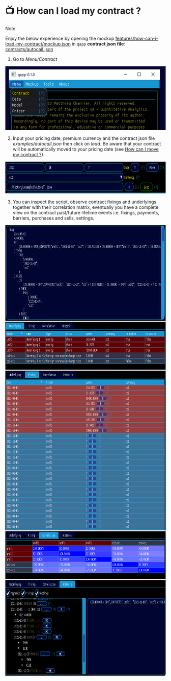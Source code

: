 # 📺 How can I load my contract ?

> [!NOTE]
> Enjoy the below experience by opening the mockup [features/how-can-i-load-my-contract/mockup.json](mockup.json) in `qapp`
> <strong>contract json file</strong>: [contracts/autocall.json](../contracts/autocall.json)

1. Go to <em>Menu/Contract</em>

<div align="left">
  <div>
    <img src="Capture5.PNG" width="600" height="200"/>
  </div>
</div>

2. Input your pricing date, premium currency and the contract json file <em>examples/autocall.json</em> then click on <em>load</em>. Be aware that your contract will be automatically moved to your pricing date (see [How can I move my contract ?](#how-can-i-move-my-contract-?)).

<div align="left">
  <div>
    <img src="Capture6.PNG" width="1000" height="100"/>
  </div>
</div>

3. You can inspect the script, observe contract fixings and underlyings together with their correlation matrix, eventually you have a complete view on the contract past/future lifetime events i.e. fixings, payments, barriers, purchases and sells, settings.

<div align="left">
  <div>
    <img src="Capture7.PNG" width="1000" height="300"/>
  </div>
</div>
<div align="left">
  <div>
    <img src="Capture8.PNG" width="1000" height="150"/>
  </div>
</div>
<div align="left">
  <div>
    <img src="Capture9.PNG" width="1000" height="500"/>
  </div>
</div>
<div align="left">
  <div>
    <img src="Capture10.PNG" width="1000" height="150"/>
  </div>
</div>
<div align="left">
  <div>
    <img src="Capture11.PNG" width="1000" height="300"/>
  </div>
</div>
